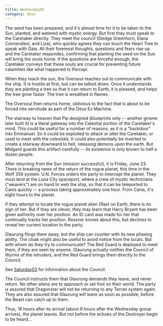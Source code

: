```yaml
---
title: Wednesday05
category: deus
---
```

The seed has been prepared, and it's almost time for it to be taken to the Sun, planted, and watered with mystic energy. But first they must speak to the Caretaker directly. They meet the council (Sledge Greenhorn, Elana Connendeol, and Liza), who quickly agrees they can touch the Heart Tree to speak with Gaia. All their foremost thoughts, questions and fears rise up and the Caretaker respondes, confirming that planting the seed on the Sun will bring the souls home. If the questions are forceful enough, the Caretaker conveys that these souls are crucial for preventing future calamities like what happened to Percepi.

When they reach the sun, the Oversoul reaches out to communicate with the ship. It is hostile at first, but can be talked down. Once it understands they are planting a tree so that it can return to Earth, it is pleased, and helps the tree grow faster. The tree is wreathed in flames.

The Oversoul then returns home, oblivious to the fact that is about to be forced into servitude as part of the Deus Ex Machina.

The stairway to heaven that Pip designed (blueprints only -- another gnome later built it) is a literal gateway into the Celestial portion of the Caretaker's mind. This could be useful for a number of reasons, as it is a &quot;backdoor&quot; into Emmanuel. So it could be exploited to attack or alter the Caretaker, or used to meet with the celestials. It could also potentially be inverted to create a stairway downward to hell, releasing demons upon the earth. But Midgard guards this artifact carefully -- its existence is only known to half a dozen people.

After returning from the Sun (mission successful), it is Friday, June 23. There is breaking news of the return of the rogue planet, this time in the Wolf 359 system. U.N. Forces orders the party to intercept the planet. They must land at the Luna City spaceport, where a crew of mystic technicians (&quot;weavers&quot;) are on hand to web the ship, so that it can be teleported to Canis quickly -- a process taking approximately one hour. From Canis, it's eight hours to the planet.

If they attempt to locate the rogue planet alien (Rae) on Earth, there is no sign of her. But if they are clever, they may learn that Harry Bryant has been given authority over her position. An ID card was made for her that continually tracks her position. Rossner knows about this, but declines to reveal her current location to the party.

Glaurung flings them away, but the ship can counter with its new phasing ability. The cloak might also be useful to avoid notice from the locals. But with whom do they try to communicate? The Red Guard is deployed to meet them, if they are seen by anyone. Glaurung actually notifies the Council of Wyrms of the intruders, and the Red Guard brings them directly to the Council.

See [Saturday03](saturday-03) for information about the Council.

The Council instructs them that Glaurung demands they leave, and never return. No other aliens are to approach or set foot on their world. The party is assured that Dragonstar will not be returning to any Terran system again. They are also assured that Glaurung will leave as soon as possible, before the Beast can catch up to them.

Thus, 18 hours after its arrival (about 9 hours after the Wednesday group arrives), the planet leaves. But not before the echoes of the Destroyer begin to be heard...

